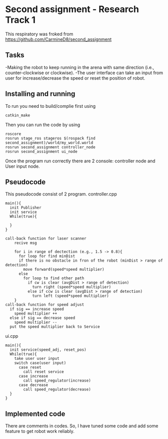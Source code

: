 Second assignment - Research Track 1
================================

This respiratory was froked from https://github.com/CarmineD8/second_assignment

Tasks
--------------------
-Making the robot to keep running in the arena with same direction (i.e., counter-clockwise or clockwise).
-The user interface can take an input from user for increase/decrease the speed or reset the position of robot.

Installing and running
----------------------
To run you need to build/complie first using
```Shell
catkin_make
```
Then you can run the code by using
```Shell
roscore
rosrun stage_ros stageros $(rospack find second_assignment)/world/my_world.world
rosrun second_assignment controller_node
rosrun second_assignment ui_node
```
Once the program run correctly there are 2 console: controller node and User input node.

Pseudocode
--------------------
This pseudocode consist of 2 program.
controller.cpp
```
main(){
  init Publisher
  init service
  While(true){

  }
}

call-back function for laser scanner
    recive msg

    for i in range of dectection (e.g., 1.5 -> 0.8){
      for loop for find minDist
      if there is no obstacle in fron of the robot (minDist > range of detection)
        move forward(speed*speed multiplier)
      else
        for loop to find other path
          if cw is clear (avgDist > range of detection)
            turn right (speed*speed multiplier)
          else if ccw is clear (avgDist > range of detection)
            turn left (speed*speed multiplier)
    }
call-back function for speed adjust
  if sig == increase speed
    speed multiplier ++
  else if sig == decrease speed
    speed multiplier --
  put the speed multiplier back to Service
```
ui.cpp
```
main(){
  init service(speed_adj, reset_pos)
  While(true){
    take user user input
    switch case(user input)
      case reset
        call reset service
      case increase
        call speed_regulator(increase)
      case decrease
        call speed_regulator(decrease)
  }
}
```


Implemented code
--------------------

There are comments in codes. So, I have tuned some code and add some feature to get robot work reliably.

